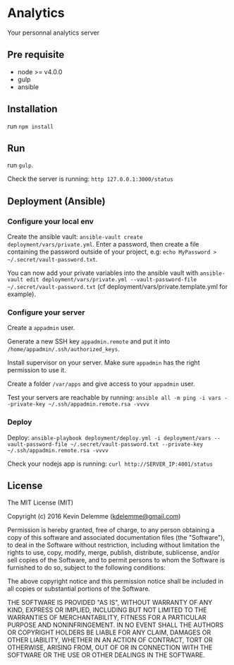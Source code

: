 # Analytics

Your personnal analytics server

## Pre requisite

- node >= v4.0.0
- gulp
- ansible

## Installation

run `npm install`

## Run

run `gulp`. 

Check the server is running: `http 127.0.0.1:3000/status`

## Deployment (Ansible)


### Configure your local env

Create the ansible vault: `ansible-vault create deployment/vars/private.yml`. 
Enter a password, then create a file containing the password outside of your project, e.g: `echo MyPassword > ~/.secret/vault-password.txt`.

You can now add your private variables into the ansible vault with `ansible-vault edit deployment/vars/private.yml --vault-password-file ~/.secret/vault-password.txt` (cf deployment/vars/private.template.yml for example).


### Configure your server

Create a `appadmin` user.

Generate a new SSH key `appadmin.remote` and put it into `/home/appadmin/.ssh/authorized_keys`.

Install supervisor on your server. Make sure `appadmin` has the right permission to use it.

Create a folder `/var/apps` and give access to your `appadmin` user.

Test your servers are reachable by running: `ansible all -m ping -i vars --private-key ~/.ssh/appadmin.remote.rsa -vvvv`


### Deploy

Deploy: `ansible-playbook deployment/deploy.yml -i deployment/vars --vault-password-file ~/.secret/vault-password.txt --private-key ~/.ssh/appadmin.remote.rsa -vvvv`

Check your nodejs app is running: `curl http://SERVER_IP:4001/status`

## License

The MIT License (MIT)

Copyright (c) 2016 Kevin Delemme (kdelemme@gmail.com)

Permission is hereby granted, free of charge, to any person obtaining a copy of this software and associated documentation files (the "Software"), to deal in the Software without restriction, including without limitation the rights to use, copy, modify, merge, publish, distribute, sublicense, and/or sell copies of the Software, and to permit persons to whom the Software is furnished to do so, subject to the following conditions:

The above copyright notice and this permission notice shall be included in all copies or substantial portions of the Software.

THE SOFTWARE IS PROVIDED "AS IS", WITHOUT WARRANTY OF ANY KIND, EXPRESS OR IMPLIED, INCLUDING BUT NOT LIMITED TO THE WARRANTIES OF MERCHANTABILITY, FITNESS FOR A PARTICULAR PURPOSE AND NONINFRINGEMENT. IN NO EVENT SHALL THE AUTHORS OR COPYRIGHT HOLDERS BE LIABLE FOR ANY CLAIM, DAMAGES OR OTHER LIABILITY, WHETHER IN AN ACTION OF CONTRACT, TORT OR OTHERWISE, ARISING FROM, OUT OF OR IN CONNECTION WITH THE SOFTWARE OR THE USE OR OTHER DEALINGS IN THE SOFTWARE.